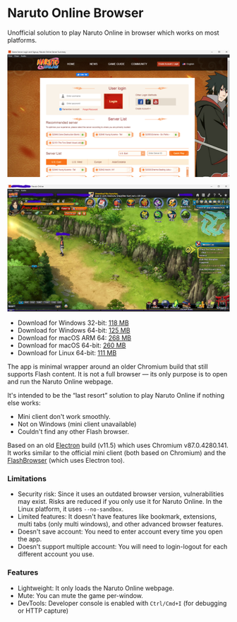 # Naruto Online Browser

Unofficial solution to play Naruto Online in browser which works on most platforms.

![serverlist page](./1.png)

![gameplay](./2.png)

- Download for Windows 32-bit: [118 MB](https://github.com/glennhenry/Naruto-Online-Browser/releases/download/v1.0.0/Naruto.Online.Browser-win32.zip)
- Download for Windows 64-bit: [125 MB](https://github.com/glennhenry/Naruto-Online-Browser/releases/download/v1.0.0/Naruto.Online.Browser-win32-x64.zip)
- Download for macOS ARM 64: [268 MB](https://github.com/glennhenry/Naruto-Online-Browser/releases/download/v1.0.0/Naruto.Online.Browser-darwin-arm64.zip)
- Download for macOS 64-bit: [260 MB](https://github.com/glennhenry/Naruto-Online-Browser/releases/download/v1.0.0/Naruto.Online.Browser-darwin-x64.zip)
- Download for Linux 64-bit: [111 MB](https://github.com/glennhenry/Naruto-Online-Browser/releases/download/v1.0.0/Naruto.Online.Browser-linux-x64.zip)

The app is minimal wrapper around an older Chromium build that still supports Flash content. It is not a full browser — its only purpose is to open and run the Naruto Online webpage.

It's intended to be the “last resort” solution to play Naruto Online if nothing else works:

- Mini client don't work smoothly.
- Not on Windows (mini client unavailable)
- Couldn't find any other Flash browser.

Based on an old [Electron](https://www.electronjs.org/) build (v11.5) which uses Chromium v87.0.4280.141. It works similar to the official mini client (both based on Chromium) and the [FlashBrowser](https://github.com/radubirsan/FlashBrowser) (which uses Electron too).

### Limitations

- Security risk: Since it uses an outdated browser version, vulnerabilities may exist. Risks are reduced if you only use it for Naruto Online. In the Linux platform, it uses `--no-sandbox`.
- Limited features: It doesn't have features like bookmark, extensions, multi tabs (only multi windows), and other advanced browser features.
- Doesn't save account: You need to enter account every time you open the app.
- Doesn't support multiple account: You will need to login-logout for each different account you use.

### Features

- Lightweight: It only loads the Naruto Online webpage.
- Mute: You can mute the game per-window.
- DevTools: Developer console is enabled with `Ctrl/Cmd+I` (for debugging or HTTP capture)
